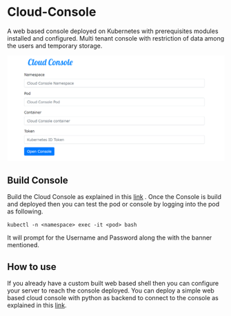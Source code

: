 # Cloud-Console
A web based console deployed on Kubernetes with prerequisites modules installed and configured. Multi tenant console with restriction of data among the users and  temporary storage.

![Cloud Console image](https://github.com/PradeepTammali/Cloud-Console/blob/main/CloudConsole.PNG)
## Build Console
Build the Cloud Console as explained in this [link](https://github.com/PradeepTammali/Cloud-Console/tree/main/Console) . Once the Console is build and deployed then you can test the pod or console by logging into the pod as following.
```
kubectl -n <namespace> exec -it <pod> bash
```
It will prompt for the Username and Password along the with the banner mentioned.

## How to use
If you already have a custom built web based shell then you can configure your server to reach the console deployed. You can deploy a simple web based cloud console with python as backend to connect to the console as explained in this [link](https://github.com/PradeepTammali/Cloud-Console/tree/main/ConsoleServer).
